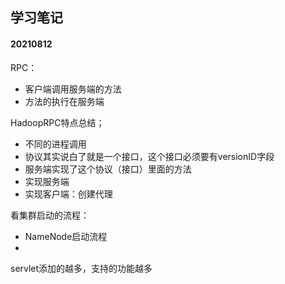 ## 学习笔记
#### 20210812
RPC：
- 客户端调用服务端的方法
- 方法的执行在服务端


HadoopRPC特点总结；
- 不同的进程调用
- 协议其实说白了就是一个接口，这个接口必须要有versionID字段
- 服务端实现了这个协议（接口）里面的方法
- 实现服务端
- 实现客户端：创建代理

看集群启动的流程：
- NameNode启动流程
- 


servlet添加的越多，支持的功能越多
